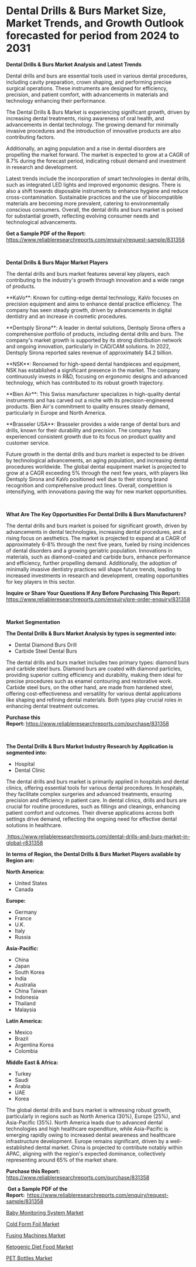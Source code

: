 <p><h1>Dental Drills & Burs Market Size, Market Trends, and Growth Outlook forecasted for period from 2024 to 2031</h1></p><p><strong>Dental Drills & Burs Market Analysis and Latest Trends</strong></p>
<p><p>Dental drills and burs are essential tools used in various dental procedures, including cavity preparation, crown shaping, and performing precise surgical operations. These instruments are designed for efficiency, precision, and patient comfort, with advancements in materials and technology enhancing their performance. </p><p>The Dental Drills & Burs Market is experiencing significant growth, driven by increasing dental treatments, rising awareness of oral health, and advancements in dental technology. The growing demand for minimally invasive procedures and the introduction of innovative products are also contributing factors. </p><p>Additionally, an aging population and a rise in dental disorders are propelling the market forward. The market is expected to grow at a CAGR of 8.7% during the forecast period, indicating robust demand and investment in research and development. </p><p>Latest trends include the incorporation of smart technologies in dental drills, such as integrated LED lights and improved ergonomic designs. There is also a shift towards disposable instruments to enhance hygiene and reduce cross-contamination. Sustainable practices and the use of biocompatible materials are becoming more prevalent, catering to environmentally conscious consumers. Overall, the dental drills and burs market is poised for substantial growth, reflecting evolving consumer needs and technological advancements.</p></p>
<p><strong>Get a Sample PDF of the Report:&nbsp;</strong> <a href="https://www.reliableresearchreports.com/enquiry/request-sample/831358?utm_campaign=13&utm_medium=2&utm_source=Github&utm_content=ia&utm_term=08102024&utm_id=dental-drills-burs">https://www.reliableresearchreports.com/enquiry/request-sample/831358</a></p>
<p>&nbsp;</p>
<p><strong>Dental Drills & Burs Major Market Players</strong></p>
<p><p>The dental drills and burs market features several key players, each contributing to the industry's growth through innovation and a wide range of products. </p><p>**KaVo**: Known for cutting-edge dental technology, KaVo focuses on precision equipment and aims to enhance dental practice efficiency. The company has seen steady growth, driven by advancements in digital dentistry and an increase in cosmetic procedures.</p><p>**Dentsply Sirona**: A leader in dental solutions, Dentsply Sirona offers a comprehensive portfolio of products, including dental drills and burs. The company's market growth is supported by its strong distribution network and ongoing innovation, particularly in CAD/CAM solutions. In 2022, Dentsply Sirona reported sales revenue of approximately $4.2 billion.</p><p>**NSK**: Renowned for high-speed dental handpieces and equipment, NSK has established a significant presence in the market. The company continuously invests in R&D, focusing on ergonomic designs and advanced technology, which has contributed to its robust growth trajectory.</p><p>**Bien Air**: This Swiss manufacturer specializes in high-quality dental instruments and has carved out a niche with its precision-engineered products. Bien Air's commitment to quality ensures steady demand, particularly in Europe and North America.</p><p>**Brasseler USA**: Brasseler provides a wide range of dental burs and drills, known for their durability and precision. The company has experienced consistent growth due to its focus on product quality and customer service.</p><p>Future growth in the dental drills and burs market is expected to be driven by technological advancements, an aging population, and increasing dental procedures worldwide. The global dental equipment market is projected to grow at a CAGR exceeding 5% through the next few years, with players like Dentsply Sirona and KaVo positioned well due to their strong brand recognition and comprehensive product lines. Overall, competition is intensifying, with innovations paving the way for new market opportunities.</p></p>
<p>&nbsp;</p>
<p><strong>What Are The Key Opportunities For Dental Drills & Burs Manufacturers?</strong></p>
<p><p>The dental drills and burs market is poised for significant growth, driven by advancements in dental technologies, increasing dental procedures, and a rising focus on aesthetics. The market is projected to expand at a CAGR of approximately 6-8% through the next five years, fueled by rising incidences of dental disorders and a growing geriatric population. Innovations in materials, such as diamond-coated and carbide burs, enhance performance and efficiency, further propelling demand. Additionally, the adoption of minimally invasive dentistry practices will shape future trends, leading to increased investments in research and development, creating opportunities for key players in this sector.</p></p>
<p><strong>Inquire or Share Your Questions If Any Before Purchasing This Report:</strong> <a href="https://www.reliableresearchreports.com/enquiry/pre-order-enquiry/831358?utm_campaign=13&utm_medium=2&utm_source=Github&utm_content=ia&utm_term=08102024&utm_id=dental-drills-burs">https://www.reliableresearchreports.com/enquiry/pre-order-enquiry/831358</a></p>
<p>&nbsp;</p>
<p><strong>Market Segmentation</strong></p>
<p><strong>The Dental Drills & Burs Market Analysis by types is segmented into:</strong></p>
<p><ul><li>Dental Diamond Burs Drill</li><li>Carbide Steel Dental Burs</li></ul></p>
<p><p>The dental drills and burs market includes two primary types: diamond burs and carbide steel burs. Diamond burs are coated with diamond particles, providing superior cutting efficiency and durability, making them ideal for precise procedures such as enamel contouring and restorative work. Carbide steel burs, on the other hand, are made from hardened steel, offering cost-effectiveness and versatility for various dental applications like shaping and refining dental materials. Both types play crucial roles in enhancing dental treatment outcomes.</p></p>
<p><strong>Purchase this Report:&nbsp;</strong><a href="https://www.reliableresearchreports.com/purchase/831358?utm_campaign=13&utm_medium=2&utm_source=Github&utm_content=ia&utm_term=08102024&utm_id=dental-drills-burs">https://www.reliableresearchreports.com/purchase/831358</a></p>
<p>&nbsp;</p>
<p><strong>The Dental Drills & Burs Market Industry Research by Application is segmented into:</strong></p>
<p><ul><li>Hospital</li><li>Dental Clinic</li></ul></p>
<p><p>The dental drills and burs market is primarily applied in hospitals and dental clinics, offering essential tools for various dental procedures. In hospitals, they facilitate complex surgeries and advanced treatments, ensuring precision and efficiency in patient care. In dental clinics, drills and burs are crucial for routine procedures, such as fillings and cleanings, enhancing patient comfort and outcomes. Their diverse applications across both settings drive demand, reflecting the ongoing need for effective dental solutions in healthcare.</p></p>
<p><a href="https://www.reliableresearchreports.com/dental-drills-and-burs-market-in-global-r831358?utm_campaign=13&utm_medium=2&utm_source=Github&utm_content=ia&utm_term=08102024&utm_id=dental-drills-burs">&nbsp;https://www.reliableresearchreports.com/dental-drills-and-burs-market-in-global-r831358</a></p>
<p><strong>In terms of Region, the Dental Drills & Burs Market Players available by Region are:</strong></p>
<p>
    <p> <strong> North America: </strong>
        <ul>
            <li>United States</li>
            <li>Canada</li>
        </ul>
        </p> 
    <p> <strong> Europe: </strong>
        <ul>
            <li>Germany</li>
            <li>France</li>
            <li>U.K.</li>
            <li>Italy</li>
            <li>Russia</li>
        </ul>
        </p> 
    <p> <strong> Asia-Pacific: </strong>
        <ul>
            <li>China</li>
            <li>Japan</li>
            <li>South Korea</li>
            <li>India</li>
            <li>Australia</li>
            <li>China Taiwan</li>
            <li>Indonesia</li>
            <li>Thailand</li>
            <li>Malaysia</li>
        </ul>
        </p> 
    <p> <strong> Latin America: </strong>
        <ul>
            <li>Mexico</li>
            <li>Brazil</li>
            <li>Argentina Korea</li>
            <li>Colombia</li>
        </ul>
        </p> 
    <p> <strong> Middle East & Africa: </strong>
        <ul>
            <li>Turkey</li>
            <li>Saudi</li>
            <li>Arabia</li>
            <li>UAE</li>
            <li>Korea</li>
        </ul>
    </p>
    </p>
<p><p>The global dental drills and burs market is witnessing robust growth, particularly in regions such as North America (30%), Europe (25%), and Asia-Pacific (35%). North America leads due to advanced dental technologies and high healthcare expenditure, while Asia-Pacific is emerging rapidly owing to increased dental awareness and healthcare infrastructure development. Europe remains significant, driven by a well-established dental market. China is projected to contribute notably within APAC, aligning with the region's expected dominance, collectively representing around 65% of the market share.</p></p>
<p><strong>Purchase this Report: </strong><a href="https://www.reliableresearchreports.com/purchase/831358?utm_campaign=13&utm_medium=2&utm_source=Github&utm_content=ia&utm_term=08102024&utm_id=dental-drills-burs">https://www.reliableresearchreports.com/purchase/831358</a></p>
<p>&nbsp;<strong>Get a Sample PDF of the Report:&nbsp;&nbsp;</strong><a href="https://www.reliableresearchreports.com/enquiry/request-sample/831358?utm_campaign=13&utm_medium=2&utm_source=Github&utm_content=ia&utm_term=08102024&utm_id=dental-drills-burs">https://www.reliableresearchreports.com/enquiry/request-sample/831358</a></p>
<p><strong></strong></p>
<p><p><a href="https://github.com/MariaWashington76/Market-Research-Report-List-1/blob/main/baby-monitoring-system-market.md?utm_campaign=13&utm_medium=2&utm_source=Github&utm_content=ia&utm_term=08102024&utm_id=dental-drills-burs">Baby Monitoring System Market</a></p><p><a href="https://www.linkedin.com/pulse/insights-cold-form-foil-industry-market-financial-status-size-furhe?utm_campaign=13&utm_medium=2&utm_source=Github&utm_content=ia&utm_term=08102024&utm_id=dental-drills-burs">Cold Form Foil Market</a></p><p><a href="https://github.com/fr33uziola/Market-Research-Report-List-1/blob/main/fusing-machines-market.md?utm_campaign=13&utm_medium=2&utm_source=Github&utm_content=ia&utm_term=08102024&utm_id=dental-drills-burs">Fusing Machines Market</a></p><p><a href="https://issuu.com/reportprime-2/docs/ketogenic-diet-food-market-size-203_efb916b797ed56?utm_campaign=13&utm_medium=2&utm_source=Github&utm_content=ia&utm_term=08102024&utm_id=dental-drills-burs">Ketogenic Diet Food Market</a></p><p><a href="https://www.linkedin.com/pulse/pet-bottles-market-size-share-analysis-growth-trends-qaybe?utm_campaign=13&utm_medium=2&utm_source=Github&utm_content=ia&utm_term=08102024&utm_id=dental-drills-burs">PET Bottles Market</a></p></p>